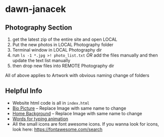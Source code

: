# dawn-janacek

## Photography Section

<!--In order to add an image to the photography section, use the following steps:
- Add a `jpeg` image to the folder [assets/theme/images/photography/](assets/theme/images/photography) in the format `photo-#.jpeg` replacing `#` with a number in order (1, 2, 3..)
- The numbered photos in the above folder will be displayed in order
- Go to the file [assets/theme/js/photography.js](assets/theme/js/photography.js)
- Change the variable called `NUM_PHOTOS` at the top of the file to be the **highest numbered photo**
- This should update the photography section with all the images from the photography assets folder.

> Images must be named correctly and be in jpeg format-->

1. get the latest zip of the entire site and open LOCAL
2. Put the new photos in LOCAL Photography folder
3. Terminal window in LOCAL Photography dir
4. run `ls -1 *.jpg >! photo_list.txt` _OR_ add the files manually and then update the text list manually
5. then drop new files into REMOTE Photography dir
 
All of above applies to Artwork with obvious naming change of folders

## Helpful Info

- Website html code is all in `index.html`
- [Bio Picture](assets/theme/images/my-pict.jpg) – Replace Image with same name to change
- [Home Background](assets/theme/images/main-header.jpg) – Replace Image with same name to change
- [Words for typing animation](https://github.com/anujparakh/dawn-janacek/blob/gh-pages/assets/theme/js/theme.js#L184)
- All the small icons are font awesome icons. If you wanna look for icons, look here: https://fontawesome.com/search
